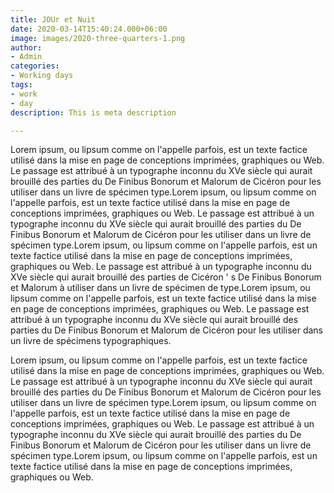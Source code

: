 ```yaml
---
title: JOUr et Nuit
date: 2020-03-14T15:40:24.000+06:00
image: images/2020-three-quarters-1.png
author:
- Admin
categories:
- Working days
tags:
- work
- day
description: This is meta description

---
```

Lorem ipsum, ou lipsum comme on l'appelle parfois, est un texte factice utilisé dans la mise en page de conceptions imprimées, graphiques ou Web. Le passage est attribué à un typographe inconnu du XVe siècle qui aurait brouillé des parties du De Finibus Bonorum et Malorum de Cicéron pour les utiliser dans un livre de spécimen type.Lorem ipsum, ou lipsum comme on l'appelle parfois, est un texte factice utilisé dans la mise en page de conceptions imprimées, graphiques ou Web. Le passage est attribué à un typographe inconnu du XVe siècle qui aurait brouillé des parties du De Finibus Bonorum et Malorum de Cicéron pour les utiliser dans un livre de spécimen type.Lorem ipsum, ou lipsum comme on l'appelle parfois, est un texte factice utilisé dans la mise en page de conceptions imprimées, graphiques ou Web. Le passage est attribué à un typographe inconnu du XVe siècle qui aurait brouillé des parties de Cicéron ' s De Finibus Bonorum et Malorum à utiliser dans un livre de spécimen de type.Lorem ipsum, ou lipsum comme on l'appelle parfois, est un texte factice utilisé dans la mise en page de conceptions imprimées, graphiques ou Web. Le passage est attribué à un typographe inconnu du XVe siècle qui aurait brouillé des parties du De Finibus Bonorum et Malorum de Cicéron pour les utiliser dans un livre de spécimens typographiques.

Lorem ipsum, ou lipsum comme on l'appelle parfois, est un texte factice utilisé dans la mise en page de conceptions imprimées, graphiques ou Web. Le passage est attribué à un typographe inconnu du XVe siècle qui aurait brouillé des parties du De Finibus Bonorum et Malorum de Cicéron pour les utiliser dans un livre de spécimen type.Lorem ipsum, ou lipsum comme on l'appelle parfois, est un texte factice utilisé dans la mise en page de conceptions imprimées, graphiques ou Web. Le passage est attribué à un typographe inconnu du XVe siècle qui aurait brouillé des parties du De Finibus Bonorum et Malorum de Cicéron pour les utiliser dans un livre de spécimen type.Lorem ipsum, ou lipsum comme on l'appelle parfois, est un texte factice utilisé dans la mise en page de conceptions imprimées, graphiques ou Web.